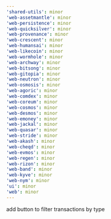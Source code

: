 ```yaml
---
'shared-utils': minor
'web-assetmantle': minor
'web-persistence': minor
'web-quicksilver': minor
'web-provenance': minor
'web-crescent': minor
'web-humansai': minor
'web-likecoin': minor
'web-wormhole': minor
'web-archway': minor
'web-bitsong': minor
'web-gitopia': minor
'web-neutron': minor
'web-osmosis': minor
'web-agoric': minor
'web-comdex': minor
'web-coreum': minor
'web-cosmos': minor
'web-desmos': minor
'web-emoney': minor
'web-jackal': minor
'web-quasar': minor
'web-stride': minor
'web-akash': minor
'web-cheqd': minor
'web-evmos': minor
'web-regen': minor
'web-rizon': minor
'web-band': minor
'web-kyve': minor
'web-nym': minor
'ui': minor
'web': minor
---
```


add button to filter transactions by type
